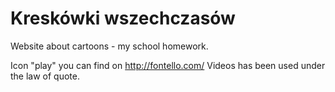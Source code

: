 # Kreskówki wszechczasów
Website about cartoons - my school homework.

Icon "play" you can find on http://fontello.com/ 
Videos has been used under the law of quote.
